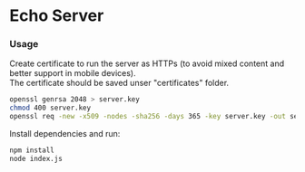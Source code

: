 # Echo Server

### Usage

Create certificate to run the server as HTTPs (to avoid mixed content and better support in mobile devices).  
The certificate should be saved unser "certificates" folder.

```bash
openssl genrsa 2048 > server.key
chmod 400 server.key
openssl req -new -x509 -nodes -sha256 -days 365 -key server.key -out server.crt
```

Install dependencies and run:

```bash
npm install
node index.js
```
